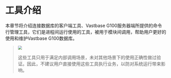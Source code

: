 # 工具介绍

本章节将介绍连接数据库的客户端工具、Vastbase G100服务器端所提供的命令行管理工具，它们是进程间运行使用的工具，被用于模块间调用，帮助用户更好的使用和维护Vastbase G100数据库。

> <div align="left"><img src="image/img1.png" style="zoom:75%"></div>
>
> 这些工具只用于满足内部调用场景，未对其他场景下的使用正确性做过验证。因此，不建议用户直接使用这些工具执行业务，以防对系统运行带来影响。

